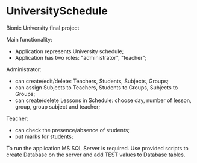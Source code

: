 # UniversitySchedule
Bionic University final project

Main functionality:
- Application represents University schedule;
- Application has two roles: "administrator", "teacher";
 

Administrator:
- can create/edit/delete: Teachers, Students, Subjects, Groups;
- can assign Subjects to Teachers, Students to Groups, Subjects to Groups;
- can create/delete Lessons in Schedule: choose day, number of lesson, group, group subject and teacher;


Teacher:
- can check the presence/absence of students;
- put marks for students;

To run the application MS SQL Server is required.
Use provided scripts to create Database on the server and add TEST values to Database tables.
